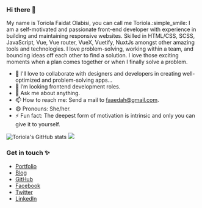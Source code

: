 ### Hi there 👋

My name is Toriola Faidat Olabisi, you can call me Toriola.:simple_smile:
I am a self-motivated and passionate front-end developer with experience in building and maintaining responsive websites. Skilled in HTML/CSS, SCSS, JavaScript, Vue, Vue router, VueX, Vuetify, NuxtJs amongst other amazing tools and technologies. I love problem-solving, working within a team, and bouncing ideas off each other to find a solution. I love those exciting moments when a plan comes together or when I finally solve a problem.


<!-- 🔭 I’m currently working on a ...-->
 <!--🌱 I’m currently learning React and its ecosystem... -->
- 👯 I'll love to collaborate with designers and developers in creating well-optimized and problem-solving apps...
- 🤔 I’m looking frontend development roles.
- 💬 Ask me about anything.
- 📫 How to reach me: Send a mail to faaedah@gmail.com.
- 😄 Pronouns: She/her.
- ⚡ Fun fact: The deepest form of motivation is intrinsic and only you can give it to yourself.

<!--[![Toriola's GitHub stats](https://github-readme-stats.vercel.app/api?username=toriola998)](https://github.com/toriola998/github-readme-stats)-->
![Toriola's GitHub stats](https://github-readme-stats.vercel.app/api?username=toriola998&show_icons=true&theme=radical)
<img src = "https://github-readme-stats.vercel.app/api/top-langs/?username=toriola998&title_color=47ff78&text_color=efefed&icon_color=47ff78&bg_color=0b0b0c&line_height=27">




### Get in touch :sparkles:
- [Portfolio](https://toriola.xyz/)
- [Blog](https://toriola.hashnode.dev/)
- [GitHub](https://github.com/toriola998)
- [Facebook](https://www.facebook.com/toriolafaidat.olabisi)
- [Twitter](https://twitter.com/FaidatToriola)
- [LinkedIn](https://www.linkedin.com/in/faidat-toriola-7b672021a/)
